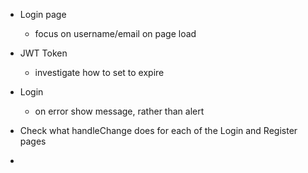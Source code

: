 - Login page
  - focus on username/email on page load
- JWT Token
  - investigate how to set to expire

- Login
  - on error show message, rather than alert

- Check what handleChange does for each of the Login and Register pages
- 
